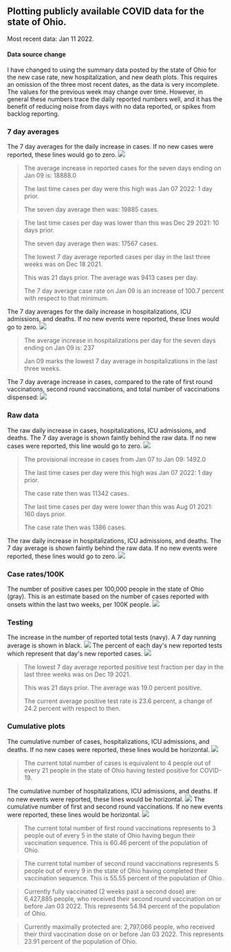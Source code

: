 ## Plotting publicly available COVID data for the state of Ohio. 

Most recent data: Jan 11 2022. 

#### Data source change
I have changed to using the summary data posted by the state of Ohio for the new case rate,
    new hospitalization, and new death plots. This requires an omission of the three most recent dates,
                       as the data is very incomplete. The values for the previous week may change over time.
                       However, in general these numbers trace the daily reported numbers well, and it has the benefit
                       of reducing noise from days with no data reported, or spikes from backlog reporting. 

### 7 day averages
The 7 day averages for the daily increase in cases. If no new cases were reported, these lines would go to zero.
![](7dayaverage_cases.png)

>The average increase in reported cases for the seven days ending on Jan 09 is: 18888.0
>
>The last time cases per day were this high was Jan 07 2022: 1 day prior.
>
>The seven day average then was: 19885 cases.

>
>The last time cases per day was lower than this was Dec 29 2021: 10 days prior.
>
>The seven day average then was: 17567 cases.
>
>The lowest 7 day average reported cases per day in the last three weeks was on Dec 18 2021.
>
>This was 21 days prior. The average was 9413 cases per day.
>
>The 7 day average case rate on Jan 09 is an increase of 100.7 percent with respect to that minimum.

The 7 day averages for the daily increase in hospitalizations, ICU admissions, and deaths. If no new events were reported, these lines would go to zero.
![](7dayaverage_hospital.png)

>The average increase in hospitalizations per day for the seven days ending on Jan 09 is: 237
>
>Jan 09 marks the lowest 7 day average in hospitalizations in the last three weeks.

The 7 day average increase in cases, compared to the rate of first round vaccinations, second round vaccinations, and total number of vaccinations dispensed:
![](DailyVaccinationsCases.png)

### Raw data
The raw daily increase in cases, hospitalizations, ICU admissions, and deaths. The 7 day average is shown faintly behind the raw data. If no new cases were reported, this line would go to zero.
![](DailyCases.png)

>The provisional increase in cases from Jan 07 to Jan 09: 1492.0 
>
>The last time cases per day were this high was Jan 07 2022: 1 day prior. 
>
>The case rate then was 11342 cases.
>
>The last time cases per day were lower than this was Aug 01 2021: 160 days prior. 
>
>The case rate then was 1386 cases.

The raw daily increase in hospitalizations, ICU admissions, and deaths. The 7 day average is shown faintly behind the raw data. If no new events were reported, these lines would go to zero.
![](DailyHospitalizations.png)

### Case rates/100K 

The number of positive cases per 100,000 people in the state of Ohio (gray). This is an estimate based on the number of cases reported with onsets within the last two weeks, per 100K people.
![](7dayaverage_rate.png)
### Testing

The increase in the number of reported total tests (navy). A 7 day running average is shown in black.
![](DailyTests.png)
The percent of each day's new reported tests which represent that day's new reported cases.
![](percentpositive_tests.png)

>The lowest 7 day average reported positive test fraction per day in the last three weeks was on Dec 19 2021.
>
>This was 21 days prior. The average was 19.0 percent positive. 
>
>The current average positive test rate is 23.6 percent, a change of 24.2 percent with respect to then. 

### Cumulative plots
The cumulative number of cases, hospitalizations, ICU admissions, and deaths. If no new cases were reported, these lines would be horizontal.
![](Cases.png)

>The current total number of cases is equivalent to 4 people out of every 21 people in the state of Ohio having tested positive for COVID-19.

The cumulative number of hospitalizations, ICU admissions, and deaths. If no new events were reported, these lines would be horizontal.
![](Hospitalizations.png)
The cumulative number of first and second round vaccinations. If no new events were reported, these lines would be horizontal.
![](Vaccinations.png)

>The current total number of first round vaccinations represents to 3 people out of every 5 in the state of Ohio having begun their vaccination sequence.
>This is 60.46 percent of the population of Ohio.

>The current total number of second round vaccinations represents 5 people out of every 9 in the state of Ohio having completed their vaccination sequence.
>This is 55.55 percent of the population of Ohio.

>Currently fully vaccinated (2 weeks past a second dose) are: 6,427,885 people, who received their second round vaccination on or before Jan 03 2022.
>This represents 54.94 percent of the population of Ohio.

>Currently maximally protected are: 2,797,066 people, who received their third vaccination dose on or before Jan 03 2022.
>This represents 23.91 percent of the population of Ohio.

